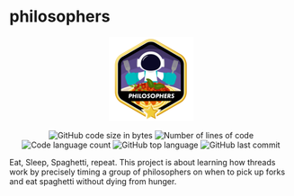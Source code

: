 # philosophers
  <p align="center">
  <img src="https://github.com/mcombeau/mcombeau/blob/main/42_badges/philosophersm.png" alt="philosophers 42 project badge"/>
  </p>
 <p align="center">
	<!-- https://badge42.vercel.app/ -->
  </p>

<p align="center">
	<img alt="GitHub code size in bytes" src="https://img.shields.io/github/languages/code-size/ken0by/philosophers?color=lightblue" />
	<img alt="Number of lines of code" src="https://img.shields.io/tokei/lines/github/ken0by/philosophers?color=critical" />
	<img alt="Code language count" src="https://img.shields.io/github/languages/count/ken0by/philosophers?color=yellow" />
	<img alt="GitHub top language" src="https://img.shields.io/github/languages/top/ken0by/philosophers?color=blue" />
	<img alt="GitHub last commit" src="https://img.shields.io/github/last-commit/ken0by/philosophers?color=green" />
</p>

Eat, Sleep, Spaghetti, repeat. This project is about learning how threads work by precisely timing a group of philosophers on when to pick up forks and eat spaghetti without dying from hunger.
